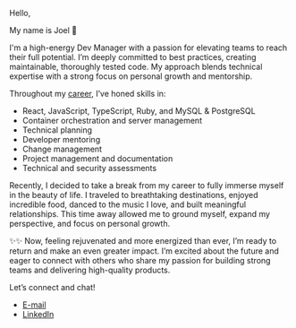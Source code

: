 Hello,

My name is Joel 👋

I'm a high-energy Dev Manager with a passion for elevating teams to reach their full potential. I’m deeply committed to best practices, creating maintainable, thoroughly tested code. My approach blends technical expertise with a strong focus on personal growth and mentorship.

Throughout my [career](https://www.linkedin.com/in/joellanglois), I’ve honed skills in:

- React, JavaScript, TypeScript, Ruby, and MySQL & PostgreSQL
- Container orchestration and server management
- Technical planning
- Developer mentoring
- Change management
- Project management and documentation
- Technical and security assessments

Recently, I decided to take a break from my career to fully immerse myself in the beauty of life. I traveled to breathtaking destinations, enjoyed incredible food, danced to the music I love, and built meaningful relationships. This time away allowed me to ground myself, expand my perspective, and focus on personal growth.

✨✨ Now, feeling rejuvenated and more energized than ever, I’m ready to return and make an even greater impact. I’m excited about the future and eager to connect with others who share my passion for building strong teams and delivering high-quality products.

Let’s connect and chat!

- [E-mail](mailto:joelthecoder@gmail.com)
- [LinkedIn](https://www.linkedin.com/in/joellanglois)
